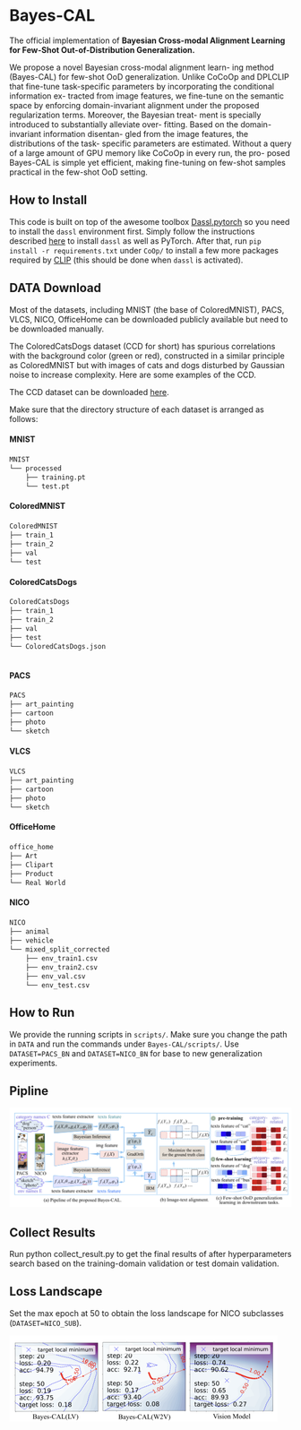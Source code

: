 # Bayes-CAL

The official implementation of  **Bayesian Cross-modal Alignment Learning for Few-Shot Out-of-Distribution Generalization.**

We propose a novel Bayesian cross-modal alignment learn- ing method (Bayes-CAL) for few-shot OoD generalization. Unlike CoCoOp and DPLCLIP that fine-tune task-specific parameters by incorporating the conditional information ex- tracted from image features, we fine-tune on the semantic space by enforcing domain-invariant alignment under the proposed regularization terms. Moreover, the Bayesian treat- ment is specially introduced to substantially alleviate over- fitting. Based on the domain-invariant information disentan- gled from the image features, the distributions of the task- specific parameters are estimated. Without a query of a large amount of GPU memory like CoCoOp in every run, the pro- posed Bayes-CAL is simple yet efficient, making fine-tuning on few-shot samples practical in the few-shot OoD setting.



## How to Install

This code is built on top of the awesome toolbox [Dassl.pytorch](https://github.com/KaiyangZhou/Dassl.pytorch) so you need to install the `dassl` environment first. Simply follow the instructions described [here](https://github.com/KaiyangZhou/Dassl.pytorch#installation) to install `dassl` as well as PyTorch. After that, run `pip install -r requirements.txt` under `CoOp/` to install a few more packages required by [CLIP](https://github.com/openai/CLIP) (this should be done when `dassl` is activated). 



## DATA Download

Most of the datasets, including MNIST (the base of ColoredMNIST), PACS, VLCS, NICO, OfficeHome can be downloaded publicly available but need to be downloaded manually.

The ColoredCatsDogs dataset  (CCD for short) has spurious correlations with the background color (green or red), constructed in a similar principle as ColoredMNIST but with images of cats and dogs disturbed by Gaussian noise to increase complexity. Here are some examples of the CCD.

The CCD dataset can be downloaded [here](https://pan.baidu.com/s/1za8Cp8PJyWWStTj88D4jGA?pwd=vjgf ).


Make sure that the directory structure of each dataset is arranged as follows:

#### MNIST

```
MNIST
└── processed
    ├── training.pt
    └── test.pt
```

#### ColoredMNIST

```
ColoredMNIST
├── train_1
├── train_2
├── val
└── test
```

#### ColoredCatsDogs

```
ColoredCatsDogs
├── train_1
├── train_2
├── val
├── test
└── ColoredCatsDogs.json
    
```

#### PACS

```
PACS
├── art_painting
├── cartoon
├── photo
└── sketch
```

#### VLCS

```
VLCS
├── art_painting
├── cartoon
├── photo
└── sketch
```

#### OfficeHome

```
office_home
├── Art
├── Clipart
├── Product
└── Real World
```

#### NICO

```
NICO
├── animal
├── vehicle
└── mixed_split_corrected
    ├── env_train1.csv
    ├── env_train2.csv
    ├── env_val.csv
    └── env_test.csv
```



## How to Run

We provide the running scripts in `scripts/`. Make sure you change the path in `DATA` and run the commands under `Bayes-CAL/scripts/`.
Use `DATASET=PACS_BN` and `DATASET=NICO_BN` for base to new generalization experiments.

## Pipline

![image-20230817160654694](/Bayes-CAL/Figures/pipeline.png)



## Collect Results

Run python collect_result.py to get the final results of after hyperparameters search based on the training-domain validation or test domain validation.

## Loss Landscape

Set the max epoch at 50 to obtain the loss landscape for NICO subclasses (`DATASET=NICO_SUB`).

<img src="/Bayes-CAL/Figures/loss_landscape.png" alt="image-20230817160335622" style="zoom:50%;" />
